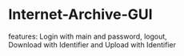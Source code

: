 # Internet-Archive-GUI

features: Login with main and password, logout,  
	  Download with Identifier and
	  Upload with Identifier


